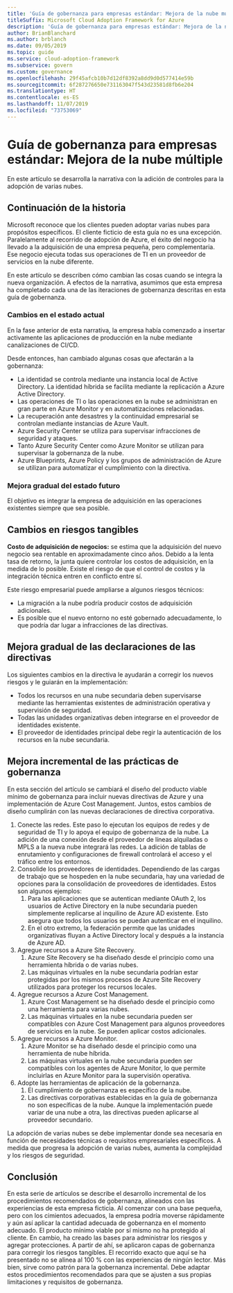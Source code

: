 ```yaml
---
title: 'Guía de gobernanza para empresas estándar: Mejora de la nube múltiple'
titleSuffix: Microsoft Cloud Adoption Framework for Azure
description: 'Guía de gobernanza para empresas estándar: Mejora de la nube múltiple'
author: BrianBlanchard
ms.author: brblanch
ms.date: 09/05/2019
ms.topic: guide
ms.service: cloud-adoption-framework
ms.subservice: govern
ms.custom: governance
ms.openlocfilehash: 29f45afcb10b7d12df8392a8dd9d0d577414e59b
ms.sourcegitcommit: 6f287276650e731163047f543d23581d8fb6e204
ms.translationtype: HT
ms.contentlocale: es-ES
ms.lasthandoff: 11/07/2019
ms.locfileid: "73753069"
---
```

# <a name="standard-enterprise-governance-guide-multicloud-improvement"></a>Guía de gobernanza para empresas estándar: Mejora de la nube múltiple

En este artículo se desarrolla la narrativa con la adición de controles para la adopción de varias nubes.

## <a name="advancing-the-narrative"></a>Continuación de la historia

Microsoft reconoce que los clientes pueden adoptar varias nubes para propósitos específicos. El cliente ficticio de esta guía no es una excepción. Paralelamente al recorrido de adopción de Azure, el éxito del negocio ha llevado a la adquisición de una empresa pequeña, pero complementaria. Ese negocio ejecuta todas sus operaciones de TI en un proveedor de servicios en la nube diferente.

En este artículo se describen cómo cambian las cosas cuando se integra la nueva organización. A efectos de la narrativa, asumimos que esta empresa ha completado cada una de las iteraciones de gobernanza descritas en esta guía de gobernanza.

### <a name="changes-in-the-current-state"></a>Cambios en el estado actual

En la fase anterior de esta narrativa, la empresa había comenzado a insertar activamente las aplicaciones de producción en la nube mediante canalizaciones de CI/CD.

Desde entonces, han cambiado algunas cosas que afectarán a la gobernanza:

- La identidad se controla mediante una instancia local de Active Directory. La identidad híbrida se facilita mediante la replicación a Azure Active Directory.
- Las operaciones de TI o las operaciones en la nube se administran en gran parte en Azure Monitor y en automatizaciones relacionadas.
- La recuperación ante desastres y la continuidad empresarial se controlan mediante instancias de Azure Vault.
- Azure Security Center se utiliza para supervisar infracciones de seguridad y ataques.
- Tanto Azure Security Center como Azure Monitor se utilizan para supervisar la gobernanza de la nube.
- Azure Blueprints, Azure Policy y los grupos de administración de Azure se utilizan para automatizar el cumplimiento con la directiva.

### <a name="incrementally-improve-the-future-state"></a>Mejora gradual del estado futuro

El objetivo es integrar la empresa de adquisición en las operaciones existentes siempre que sea posible.

## <a name="changes-in-tangible-risks"></a>Cambios en riesgos tangibles

**Costo de adquisición de negocios:** se estima que la adquisición del nuevo negocio sea rentable en aproximadamente cinco años. Debido a la lenta tasa de retorno, la junta quiere controlar los costos de adquisición, en la medida de lo posible. Existe el riesgo de que el control de costos y la integración técnica entren en conflicto entre sí.

Este riesgo empresarial puede ampliarse a algunos riesgos técnicos:

- La migración a la nube podría producir costos de adquisición adicionales.
- Es posible que el nuevo entorno no esté gobernado adecuadamente, lo que podría dar lugar a infracciones de las directivas.

## <a name="incremental-improvement-of-the-policy-statements"></a>Mejora gradual de las declaraciones de las directivas

Los siguientes cambios en la directiva le ayudarán a corregir los nuevos riesgos y le guiarán en la implementación:

- Todos los recursos en una nube secundaria deben supervisarse mediante las herramientas existentes de administración operativa y supervisión de seguridad.
- Todas las unidades organizativas deben integrarse en el proveedor de identidades existente.
- El proveedor de identidades principal debe regir la autenticación de los recursos en la nube secundaria.

## <a name="incremental-improvement-of-governance-practices"></a>Mejora incremental de las prácticas de gobernanza

En esta sección del artículo se cambiará el diseño del producto viable mínimo de gobernanza para incluir nuevas directivas de Azure y una implementación de Azure Cost Management. Juntos, estos cambios de diseño cumplirán con las nuevas declaraciones de directiva corporativa.

1. Conecte las redes. Este paso lo ejecutan los equipos de redes y de seguridad de TI y lo apoya el equipo de gobernanza de la nube. La adición de una conexión desde el proveedor de líneas alquiladas o MPLS a la nueva nube integrará las redes. La adición de tablas de enrutamiento y configuraciones de firewall controlará el acceso y el tráfico entre los entornos.
2. Consolide los proveedores de identidades. Dependiendo de las cargas de trabajo que se hospeden en la nube secundaria, hay una variedad de opciones para la consolidación de proveedores de identidades. Estos son algunos ejemplos:
    1. Para las aplicaciones que se autentican mediante OAuth 2, los usuarios de Active Directory en la nube secundaria pueden simplemente replicarse al inquilino de Azure AD existente. Esto asegura que todos los usuarios se puedan autenticar en el inquilino.
    2. En el otro extremo, la federación permite que las unidades organizativas fluyan a Active Directory local y después a la instancia de Azure AD.
3. Agregue recursos a Azure Site Recovery.
    1. Azure Site Recovery se ha diseñado desde el principio como una herramienta híbrida o de varias nubes.
    2. Las máquinas virtuales en la nube secundaria podrían estar protegidas por los mismos procesos de Azure Site Recovery utilizados para proteger los recursos locales.
4. Agregue recursos a Azure Cost Management.
    1. Azure Cost Management se ha diseñado desde el principio como una herramienta para varias nubes.
    2. Las máquinas virtuales en la nube secundaria pueden ser compatibles con Azure Cost Management para algunos proveedores de servicios en la nube. Se pueden aplicar costos adicionales.
5. Agregue recursos a Azure Monitor.
    1. Azure Monitor se ha diseñado desde el principio como una herramienta de nube híbrida.
    2. Las máquinas virtuales en la nube secundaria pueden ser compatibles con los agentes de Azure Monitor, lo que permite incluirlas en Azure Monitor para la supervisión operativa.
6. Adopte las herramientas de aplicación de la gobernanza.
    1. El cumplimiento de gobernanza es específico de la nube.
    2. Las directivas corporativas establecidas en la guía de gobernanza no son específicas de la nube. Aunque la implementación puede variar de una nube a otra, las directivas pueden aplicarse al proveedor secundario.

La adopción de varias nubes se debe implementar donde sea necesaria en función de necesidades técnicas o requisitos empresariales específicos. A medida que progresa la adopción de varias nubes, aumenta la complejidad y los riesgos de seguridad.

## <a name="conclusion"></a>Conclusión

En esta serie de artículos se describe el desarrollo incremental de los procedimientos recomendados de gobernanza, alineados con las experiencias de esta empresa ficticia. Al comenzar con una base pequeña, pero con los cimientos adecuados, la empresa podría moverse rápidamente y aún así aplicar la cantidad adecuada de gobernanza en el momento adecuado. El producto mínimo viable por sí mismo no ha protegido al cliente. En cambio, ha creado las bases para administrar los riesgos y agregar protecciones. A partir de ahí, se aplicaron capas de gobernanza para corregir los riesgos tangibles. El recorrido exacto que aquí se ha presentado no se alinea al 100 % con las experiencias de ningún lector. Más bien, sirve como patrón para la gobernanza incremental. Debe adaptar estos procedimientos recomendados para que se ajusten a sus propias limitaciones y requisitos de gobernanza.
